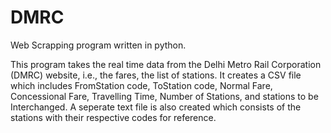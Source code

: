 # DMRC
Web Scrapping program written in python.

This program takes the real time data from the Delhi Metro Rail Corporation (DMRC) website, i.e., the fares, the list of stations. It creates a CSV file which includes FromStation code, ToStation code, Normal Fare, Concessional Fare, Travelling Time, Number of Stations, and stations to be Interchanged. A seperate text file is also created which consists of the stations with their respective codes for reference.
